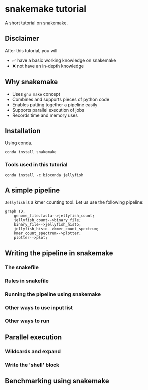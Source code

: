 # snakemake tutorial
A short tutorial on snakemake.

## Disclaimer
After this tutorial, you will

- :white_check_mark: have a basic working knowledge on snakemake
- :x: not have an in-depth knowledge


## Why snakemake

- Uses `gnu make` concept
- Combines and supports pieces of python code
- Enables putting together a pipeline easily
- Supports parallel execution of jobs
- Records time and memory uses

## Installation

Using conda.
```
conda install snakemake
```

### Tools used in this tutorial

```
conda install -c bioconda jellyfish
```

## A simple pipeline
`Jellyfish` is a kmer counting tool. Let us use the following pipeline:

```mermaid
graph TD;
    genome_file.fasta-->jellyfish_count;
    jellyfish_count-->binary_file;
    binary_file-->jellyfish_histo;
    jellyfish_histo-->kmer_count_spectrum;
    kmer_count_spectrum-->plotter;
    plotter-->plot;
```

## Writing the pipeline in snakemake

### The snakefile
### Rules in snakefile
### Running the pipeline using snakemake
### Other ways to use input list
### Other ways to run

## Parallel execution
### Wildcards and expand
### Write the 'shell' block

## Benchmarking using snakemake
